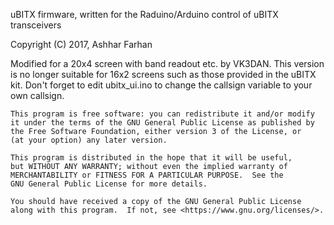 
uBITX firmware, written for the Raduino/Arduino control of uBITX transceivers

Copyright (C) 2017,  Ashhar Farhan

Modified for a 20x4 screen with band readout etc. by VK3DAN.
This version is no longer suitable for 16x2 screens such as those provided in the uBITX kit.
Don't forget to edit ubitx_ui.ino to change the callsign variable to your own callsign.

    This program is free software: you can redistribute it and/or modify
    it under the terms of the GNU General Public License as published by
    the Free Software Foundation, either version 3 of the License, or
    (at your option) any later version.

    This program is distributed in the hope that it will be useful,
    but WITHOUT ANY WARRANTY; without even the implied warranty of
    MERCHANTABILITY or FITNESS FOR A PARTICULAR PURPOSE.  See the
    GNU General Public License for more details.

    You should have received a copy of the GNU General Public License
    along with this program.  If not, see <https://www.gnu.org/licenses/>.
